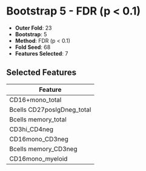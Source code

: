 # Bootstrap 5 - FDR (p < 0.1)

- **Outer Fold**: 23
- **Bootstrap**: 5
- **Method**: FDR (p < 0.1)
- **Fold Seed**: 68
- **Features Selected**: 7

## Selected Features

| Feature |
|---------|
| CD16+mono_total |
| Bcells CD27posIgDneg_total |
| Bcells memory_total |
| CD3hi_CD4neg |
| CD16mono_CD3neg |
| Bcells memory_CD3neg |
| CD16mono_myeloid |
